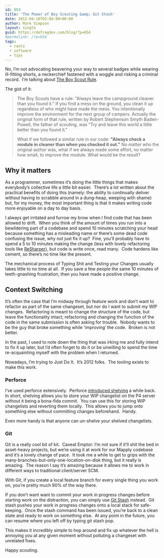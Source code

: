 ```yaml
---
id: 654
title: 'The Power of Boy Scouting &amp; Git Stash'
date: 2012-04-16T02:04:00+00:00
author: Mark Simpson
layout: single
guid: https://defragdev.com/blog/?p=654
#permalink: /?p=654
tags:
  - rants
  - software
  - tips
---
```

No, I’m not advocating beavering your way to several badges while wearing ill-fitting shorts, a neckerchief fastened with a woggle and risking a criminal record.&#160; I’m talking about [The Boy Scout Rule](http://programmer.97things.oreilly.com/wiki/index.php/The_Boy_Scout_Rule).&#160; 

The gist of it:

> The Boy Scouts have a rule: "Always leave the campground cleaner than you found it." If you find a mess on the ground, you clean it up regardless of who might have made the mess. You intentionally improve the environment for the next group of campers. Actually the original form of that rule, written by Robert Stephenson Smyth Baden-Powell, the father of scouting, was "Try and leave this world a little better than you found it." 
> 
> What if we followed a similar rule in our code: **"Always check a module in cleaner than when you checked it out."** No matter who the original author was, what if we always made some effort, no matter how small, to improve the module. What would be the result? 

## Why it matters

As a programmer, sometimes it’s doing the little things that makes everybody’s collective life a little bit easier.&#160; There’s a lot written about the practical benefits of doing this (namely: the ability to continually deliver without having to scrabble around in a dung-heap, weeping with shame) but, for my money, the most important thing is that it makes writing code more enjoyable on a day to day basis.&#160; 

<!--more-->

I always get irritated and furrow my brow when I find code that has been allowed to drift.&#160; When you think of the amount of times you run into a bewildering part of a codebase and spend 10 minutes scratching your head because something has a misleading name or there’s some dead code confusing the issue, why not just fix it up?&#160; Fine, you’ll probably have to spend a 5 to 10 minutes making the change (less with lovely refactoring tools like [ReSharper](http://www.jetbrains.com/resharper/)), but code is write once, read many.&#160; Code hardens like cement, so there’s no time like the present.

The mechanical process of Typing Shit and Testing your Changes usually takes little to no time at all.&#160; If you save a few people the same 10 minutes of teeth-gnashing frustration, then you have made a positive change.&#160; 

## Context Switching

It’s often the case that I’m midway through feature work and don’t want to refactor as part of the same changeset, but nor do I want to submit my WIP changes.&#160; Refactoring is meant to change the structure of the code, but leave the functionality intact; refactoring and changing the function of the code in the same submission is often asking for trouble.&#160; Nobody wants to be the guy that broke something while ‘improving’ the code.&#160; Broken is not better.

In the past, I used to note down the thing that was irking me and fully intend to fix it up later, but I’d often forget to do it or be unwilling to spend the time re-acquainting myself with the problem when I returned.

Nowadays, I’m trying to Just Do It.&#160; It’s 2012 folks.&#160; The tooling exists to make this work.

### Perforce

I’ve used perforce extensively.&#160; Perforce [introduced shelving](http://www.perforce.com/perforce/doc.current/manuals/cmdref/shelve.html) a while back.&#160; In short, shelving allows you to store your WIP changelist on the P4 server without it being a bona-fida commit.&#160; You can use this for storing WIP changelists and reverting them locally.&#160; This allows you to jump onto something else without committing changes beforehand.&#160; Handy.&#160; 

Even more handy is that anyone can un-shelve your shelved changelists.&#160; 

### Git

Git is a really cool bit of kit.&#160; Caveat Emptor: I’m not sure if it’ll shit the bed in asset-heavy projects, but we’re using it at work for our Mapply codebase and it’s a lovely change of pace.&#160; It took me a while to get to grips with the many-branches-but-only-one-location-on-disk thing, but it really is amazing.&#160; The reason I say it’s amazing because it allows me to work in different ways to traditional client/server SCM.

With Git, if you create a local feature branch for every single thing you work on, you’re pretty much 90% of the way there.&#160;&#160;&#160; 

If you don’t want want to commit your work in progress changes before starting work on the distraction, you can simply use [Git Stash](http://book.git-scm.com/4_stashing.html) instead.&#160; Git stash pushes your work in progress changes onto a local stack for safe-keeping.&#160; Once the stash command has been issued, you’re back to a clean state and ready to work on something else.&#160; At any point in the future, you can resume where you left off by typing git stash pop.

This makes it incredibly simple to hop around and fix up whatever the hell is annoying you at any given moment without polluting a changeset with unrelated fixes.&#160; 

Happy scouting.